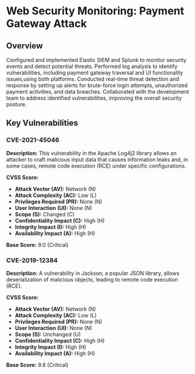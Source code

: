 # Web Security Monitoring: Payment Gateway Attack

## Overview
Configured and implemented Elastic SIEM and Splunk to monitor security events and detect potential threats. Performed log analysis to identify vulnerabilities, including payment gateway traversal and UI functionality issues,using both platforms. Conducted real-time threat detection and response by setting up alerts for brute-force login attempts, unauthorized payment activities, and data breaches. Collaborated with the development team to address identified vulnerabilities, improving the overall security posture.

## Key Vulnerabilities

### CVE-2021-45046
**Description:**
This vulnerability in the Apache Log4j2 library allows an attacker to craft malicious input data that causes information leaks and, in some cases, remote code execution (RCE) under specific configurations.

**CVSS Score:**
- **Attack Vector (AV):** Network (N)
- **Attack Complexity (AC):** Low (L)
- **Privileges Required (PR):** None (N)
- **User Interaction (UI):** None (N)
- **Scope (S):** Changed (C)
- **Confidentiality Impact (C):** High (H)
- **Integrity Impact (I):** High (H)
- **Availability Impact (A):** High (H)

**Base Score:** 9.0 (Critical)

### CVE-2019-12384
**Description:**
A vulnerability in Jackson, a popular JSON library, allows deserialization of malicious objects, leading to remote code execution (RCE).

**CVSS Score:**
- **Attack Vector (AV):** Network (N)
- **Attack Complexity (AC):** Low (L)
- **Privileges Required (PR):** None (N)
- **User Interaction (UI):** None (N)
- **Scope (S):** Unchanged (U)
- **Confidentiality Impact (C):** High (H)
- **Integrity Impact (I):** High (H)
- **Availability Impact (A):** High (H)

**Base Score:** 9.8 (Critical)
